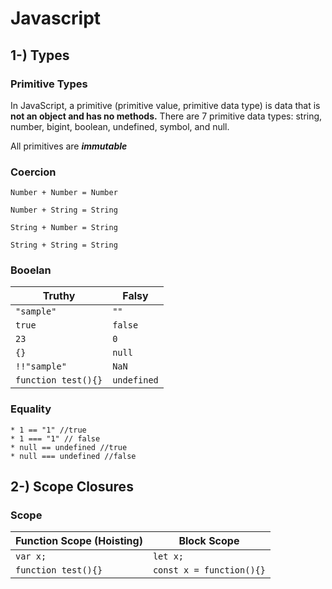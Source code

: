 # Javascript

## 1-) Types
### Primitive Types

In JavaScript, a primitive (primitive value, primitive data type) is data that is **not an object and has no methods.** There are 7 primitive data types: string, number, bigint, boolean, undefined, symbol, and null.

All primitives are ***immutable***

### Coercion 
````
Number + Number = Number

Number + String = String

String + Number = String

String + String = String
````
### Booelan

|Truthy|Falsy|
|--|--|
|`"sample"`|`""`|
|`true`|`false`|
|`23`|`0`|
|`{}`|`null`|
|`!!"sample"`|`NaN`|
|`function test(){}`|`undefined`|

### Equality
````
* 1 == "1" //true
* 1 === "1" // false
* null == undefined //true
* null === undefined //false
````
## 2-) Scope Closures

### Scope

|Function Scope (Hoisting) |Block Scope|
|--|--|
|`var x; `|`let x;`|
|`function test(){}`|`const x = function(){}`|





